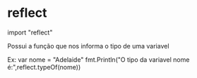 # reflect


import "reflect"

Possui a função que nos informa o tipo de uma variavel

Ex: 
var nome = "Adelaide"
fmt.Println("O tipo da variavel nome é:",reflect.typeOf(nome))